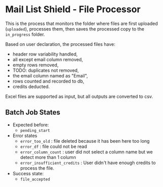# Mail List Shield - File Processor

This is the process that monitors the folder where files are first uploaded (`uploaded`), processes them, then saves the processed copy to the `in_progress` folder.

Based on user declaration, the processed files have:

- header row variability handled,
- all except email column removed,
- empty rows removed,
- TODO: duplicates not removed,
- the email column named as "Email",
- rows counted and recorded to db,
- credits deducted.

Excel files are supported as input, but all outputs are converted to csv.

## Batch Job States

- Expected before:
  - `pending_start`
- Error states
  - `error_too_old` : file deleted because it has been here too long
  - `error_df` : file could not be read
  - `error_column_count` : user did not select a column name but we detect more than 1 column
  - `error_insufficient_credits` :  User didn't have enough credits to process the file.
- Success state:
  - `file_accepted`
